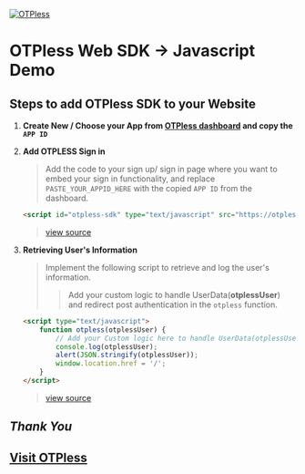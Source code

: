 [![OTPless](https://d1j61bbz9a40n6.cloudfront.net/website/home/v4/logo/white_logo.svg)](https://otpless.com/platforms/home)

# OTPless Web SDK -> Javascript Demo

## Steps to add OTPless SDK to your Website

1. **Create New / Choose your App from [OTPless dashboard](https://otpless.com/dashboard/customer/dev-settings) and copy the `APP ID`**
2. **Add OTPLESS Sign in**

    > Add the code to your sign up/ sign in page where you want to embed your sign in functionality, and replace `PASTE_YOUR_APPID_HERE` with the copied `APP ID` from the dashboard.

    ```html
    <script id="otpless-sdk" type="text/javascript" src="https://otpless.com/auth.js" appid="PASTE_YOUR_APPID_HERE"></script>
    ```

    > [view source](./auth.html#L12)

3. **Retrieving User's Information**

    > Implement the following script to retrieve and log the user's information.
    >> Add your custom logic to handle UserData(**otplessUser**) and redirect post authentication in the `otpless` function.

    ```html
    <script type="text/javascript">
        function otpless(otplessUser) {
            // Add your Custom logic here to handle UserData(otplessUser) and redirect post authentication.
            console.log(otplessUser);
            alert(JSON.stringify(otplessUser));
            window.location.href = '/';
        }
    </script>
    ```

    > [view source](./auth.html#L14)

## *Thank You*

## [Visit OTPless](https://otpless.com/platforms/javascript)
